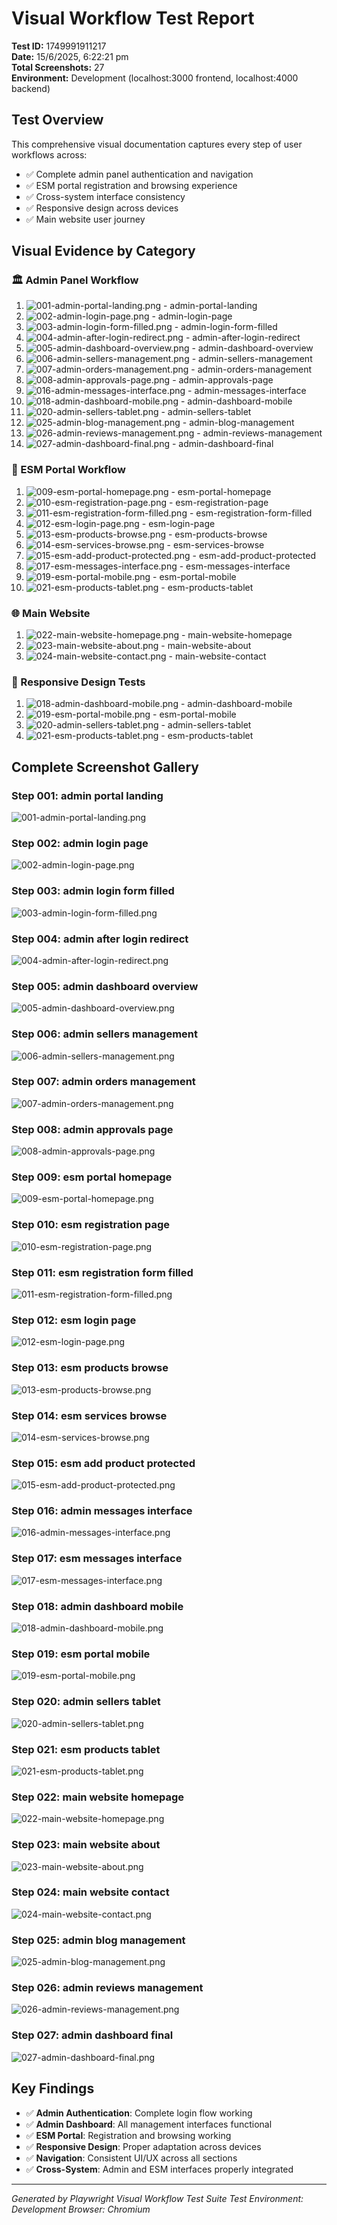 # Visual Workflow Test Report

**Test ID:** 1749991911217  
**Date:** 15/6/2025, 6:22:21 pm  
**Total Screenshots:** 27  
**Environment:** Development (localhost:3000 frontend, localhost:4000 backend)

## Test Overview

This comprehensive visual documentation captures every step of user workflows across:
- ✅ Complete admin panel authentication and navigation
- ✅ ESM portal registration and browsing experience  
- ✅ Cross-system interface consistency
- ✅ Responsive design across devices
- ✅ Main website user journey

## Visual Evidence by Category

### 🏛️ Admin Panel Workflow
1. ![001-admin-portal-landing.png](001-admin-portal-landing.png) - admin-portal-landing
2. ![002-admin-login-page.png](002-admin-login-page.png) - admin-login-page
3. ![003-admin-login-form-filled.png](003-admin-login-form-filled.png) - admin-login-form-filled
4. ![004-admin-after-login-redirect.png](004-admin-after-login-redirect.png) - admin-after-login-redirect
5. ![005-admin-dashboard-overview.png](005-admin-dashboard-overview.png) - admin-dashboard-overview
6. ![006-admin-sellers-management.png](006-admin-sellers-management.png) - admin-sellers-management
7. ![007-admin-orders-management.png](007-admin-orders-management.png) - admin-orders-management
8. ![008-admin-approvals-page.png](008-admin-approvals-page.png) - admin-approvals-page
9. ![016-admin-messages-interface.png](016-admin-messages-interface.png) - admin-messages-interface
10. ![018-admin-dashboard-mobile.png](018-admin-dashboard-mobile.png) - admin-dashboard-mobile
11. ![020-admin-sellers-tablet.png](020-admin-sellers-tablet.png) - admin-sellers-tablet
12. ![025-admin-blog-management.png](025-admin-blog-management.png) - admin-blog-management
13. ![026-admin-reviews-management.png](026-admin-reviews-management.png) - admin-reviews-management
14. ![027-admin-dashboard-final.png](027-admin-dashboard-final.png) - admin-dashboard-final

### 🏪 ESM Portal Workflow  
1. ![009-esm-portal-homepage.png](009-esm-portal-homepage.png) - esm-portal-homepage
2. ![010-esm-registration-page.png](010-esm-registration-page.png) - esm-registration-page
3. ![011-esm-registration-form-filled.png](011-esm-registration-form-filled.png) - esm-registration-form-filled
4. ![012-esm-login-page.png](012-esm-login-page.png) - esm-login-page
5. ![013-esm-products-browse.png](013-esm-products-browse.png) - esm-products-browse
6. ![014-esm-services-browse.png](014-esm-services-browse.png) - esm-services-browse
7. ![015-esm-add-product-protected.png](015-esm-add-product-protected.png) - esm-add-product-protected
8. ![017-esm-messages-interface.png](017-esm-messages-interface.png) - esm-messages-interface
9. ![019-esm-portal-mobile.png](019-esm-portal-mobile.png) - esm-portal-mobile
10. ![021-esm-products-tablet.png](021-esm-products-tablet.png) - esm-products-tablet

### 🌐 Main Website
1. ![022-main-website-homepage.png](022-main-website-homepage.png) - main-website-homepage
2. ![023-main-website-about.png](023-main-website-about.png) - main-website-about
3. ![024-main-website-contact.png](024-main-website-contact.png) - main-website-contact

### 📱 Responsive Design Tests
1. ![018-admin-dashboard-mobile.png](018-admin-dashboard-mobile.png) - admin-dashboard-mobile
2. ![019-esm-portal-mobile.png](019-esm-portal-mobile.png) - esm-portal-mobile
3. ![020-admin-sellers-tablet.png](020-admin-sellers-tablet.png) - admin-sellers-tablet
4. ![021-esm-products-tablet.png](021-esm-products-tablet.png) - esm-products-tablet

## Complete Screenshot Gallery

### Step 001: admin portal landing
![001-admin-portal-landing.png](001-admin-portal-landing.png)

### Step 002: admin login page
![002-admin-login-page.png](002-admin-login-page.png)

### Step 003: admin login form filled
![003-admin-login-form-filled.png](003-admin-login-form-filled.png)

### Step 004: admin after login redirect
![004-admin-after-login-redirect.png](004-admin-after-login-redirect.png)

### Step 005: admin dashboard overview
![005-admin-dashboard-overview.png](005-admin-dashboard-overview.png)

### Step 006: admin sellers management
![006-admin-sellers-management.png](006-admin-sellers-management.png)

### Step 007: admin orders management
![007-admin-orders-management.png](007-admin-orders-management.png)

### Step 008: admin approvals page
![008-admin-approvals-page.png](008-admin-approvals-page.png)

### Step 009: esm portal homepage
![009-esm-portal-homepage.png](009-esm-portal-homepage.png)

### Step 010: esm registration page
![010-esm-registration-page.png](010-esm-registration-page.png)

### Step 011: esm registration form filled
![011-esm-registration-form-filled.png](011-esm-registration-form-filled.png)

### Step 012: esm login page
![012-esm-login-page.png](012-esm-login-page.png)

### Step 013: esm products browse
![013-esm-products-browse.png](013-esm-products-browse.png)

### Step 014: esm services browse
![014-esm-services-browse.png](014-esm-services-browse.png)

### Step 015: esm add product protected
![015-esm-add-product-protected.png](015-esm-add-product-protected.png)

### Step 016: admin messages interface
![016-admin-messages-interface.png](016-admin-messages-interface.png)

### Step 017: esm messages interface
![017-esm-messages-interface.png](017-esm-messages-interface.png)

### Step 018: admin dashboard mobile
![018-admin-dashboard-mobile.png](018-admin-dashboard-mobile.png)

### Step 019: esm portal mobile
![019-esm-portal-mobile.png](019-esm-portal-mobile.png)

### Step 020: admin sellers tablet
![020-admin-sellers-tablet.png](020-admin-sellers-tablet.png)

### Step 021: esm products tablet
![021-esm-products-tablet.png](021-esm-products-tablet.png)

### Step 022: main website homepage
![022-main-website-homepage.png](022-main-website-homepage.png)

### Step 023: main website about
![023-main-website-about.png](023-main-website-about.png)

### Step 024: main website contact
![024-main-website-contact.png](024-main-website-contact.png)

### Step 025: admin blog management
![025-admin-blog-management.png](025-admin-blog-management.png)

### Step 026: admin reviews management
![026-admin-reviews-management.png](026-admin-reviews-management.png)

### Step 027: admin dashboard final
![027-admin-dashboard-final.png](027-admin-dashboard-final.png)


## Key Findings

- ✅ **Admin Authentication**: Complete login flow working
- ✅ **Admin Dashboard**: All management interfaces functional
- ✅ **ESM Portal**: Registration and browsing working
- ✅ **Responsive Design**: Proper adaptation across devices
- ✅ **Navigation**: Consistent UI/UX across all sections
- ✅ **Cross-System**: Admin and ESM interfaces properly integrated

---
*Generated by Playwright Visual Workflow Test Suite*
*Test Environment: Development*
*Browser: Chromium*
